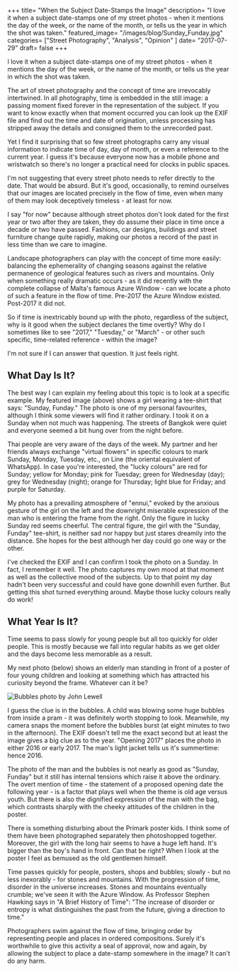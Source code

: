 +++
title= "When the Subject Date-Stamps the Image"
description= "I love it when a subject date-stamps one of my street photos - when it mentions the day of the week, or the name of the month, or tells us the year in which the shot was taken."
featured_image= "/images/blog/Sunday_Funday.jpg"
categories= ["Street Photography", "Analysis", "Opinion" ]
date= "2017-07-29"
draft= false
+++

I love it when a subject date-stamps one of my street photos - when it mentions the day of the week, or the name of the month, or tells us the year in which the shot was taken.

The art of street photography and the concept of time are irrevocably intertwined. In all photography, time is embedded in the still image: a passing moment fixed forever in the representation of the subject. If you want to know exactly when that moment occurred you can look up the EXIF file and find out the time and date of origination, unless processing has stripped away the details and consigned them to the unrecorded past.

Yet I find it surprising that so few street photographs carry any visual information to indicate time of day, day of month, or even a reference to the current year. I guess it's because everyone now has a mobile phone and wristwatch so there's no longer a practical need for clocks in public spaces.

I'm not suggesting that every street photo needs to refer directly to the date. That would be absurd. But it's good, occasionally, to remind ourselves that our images are located precisely in the flow of time, even when many of them may look deceptively timeless - at least for now.

I say "for now" because although street photos don't look dated for the first year or two after they are taken, they do assume their place in time once a decade or two have passed. Fashions, car designs, buildings and street furniture change quite rapidly, making our photos a record of the past in less time than we care to imagine.

Landscape photographers can play with the concept of time more easily: balancing the ephemerality of changing seasons against the relative permanence of geological features such as rivers and mountains. Only when something really dramatic occurs - as it did recently with the complete collapse of Malta's famous Azure Window - can we locate a photo of such a feature in the flow of time. Pre-2017 the Azure Window existed. Post-2017 it did not.

So if time is inextricably bound up with the photo, regardless of the subject, why is it good when the subject declares the time overtly? Why do I sometimes like to see "2017," "Tuesday," or "March" - or other such specific, time-related reference - within the image?

I'm not sure if I can answer that question. It just feels right.

## What Day Is It?
  
The best way I can explain my feeling about this topic is to look at a specific example. My featured image (above) shows a girl wearing a tee-shirt that says: "Sunday, Funday." The photo is one of my personal favourites, although I think some viewers will find it rather ordinary. I took it on a Sunday when not much was happening. The streets of Bangkok were quiet and everyone seemed a bit hung over from the night before.

Thai people are very aware of the days of the week. My partner and her friends always exchange "virtual flowers" in specific colours to mark Sunday, Monday, Tuesday, etc., on Line (the oriental equivalent of WhatsApp). In case you're interested, the "lucky colours" are red for Sunday; yellow for Monday; pink for Tuesday; green for Wednesday (day); grey for Wednesday (night); orange for Thursday; light blue for Friday; and purple for Saturday.

My photo has a prevailing atmosphere of "ennui," evoked by the anxious gesture of the girl on the left and the downright miserable expression of the man who is entering the frame from the right. Only the figure in lucky Sunday red seems cheerful. The central figure, the girl with the "Sunday, Funday" tee-shirt, is neither sad nor happy but just stares dreamily into the distance. She hopes for the best although her day could go one way or the other.

I've checked the EXIF and I can confirm I took the photo on a Sunday. In fact, I remember it well. The photo captures my own mood at that moment as well as the collective mood of the subjects. Up to that point my day hadn't been very successful and could have gone downhill even further. But getting this shot turned everything around. Maybe those lucky colours really do work!

## What Year Is It?
  
Time seems to pass slowly for young people but all too quickly for older people. This is mostly because we fall into regular habits as we get older and the days become less memorable as a result.

My next photo (below) shows an elderly man standing in front of a poster of four young children and looking at something which has attracted his curiosity beyond the frame. Whatever can it be?

<img class="lazyload" data-src="/images/blog/Bubbles.jpg" alt="Bubbles photo by John Lewell">

I guess the clue is in the bubbles. A child was blowing some huge bubbles from inside a pram - it was definitely worth stopping to look. Meanwhile, my camera snaps the moment before the bubbles burst (at eight minutes to two in the afternoon). The EXIF doesn't tell me the exact second but at least the image gives a big clue as to the year. "Opening 2017" places the photo in either 2016 or early 2017. The man's light jacket tells us it's summertime: hence 2016.

The photo of the man and the bubbles is not nearly as good as "Sunday, Funday" but it still has internal tensions which raise it above the ordinary. The overt mention of time - the statement of a proposed opening date the following year - is a factor that plays well when the theme is old age versus youth. But there is also the dignified expression of the man with the bag, which contrasts sharply with the cheeky attitudes of the children in the poster.

There is something disturbing about the Primark poster kids. I think some of them have been photographed separately then photoshopped together. Moreover, the girl with the long hair seems to have a huge left hand. It's bigger than the boy's hand in front. Can that be right? When I look at the poster I feel as bemused as the old gentlemen himself.

Time passes quickly for people, posters, shops and bubbles; slowly - but no less inexorably - for stones and mountains. With the progression of time, disorder in the universe increases. Stones and mountains eventually crumble; we've seen it with the Azure Window. As Professor Stephen Hawking says in "A Brief History of Time": "The increase of disorder or entropy is what distinguishes the past from the future, giving a direction to time."

Photographers swim against the flow of time, bringing order by representing people and places in ordered compositions. Surely it's worthwhile to give this activity a seal of approval, now and again, by allowing the subject to place a date-stamp somewhere in the image? It can't do any harm.
